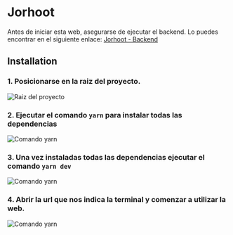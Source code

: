 # Jorhoot

Antes de iniciar esta web, asegurarse de ejecutar el backend.
Lo puedes encontrar en el siguiente enlace: [Jorhoot - Backend](https://github.com/rafalazar/Jorhoot-BACKEND)

## Installation

### 1. Posicionarse en la raiz del proyecto.

![Raiz del proyecto](https://i.ibb.co/Tb9SB0d/image.png)

### 2. Ejecutar el comando ```yarn``` para instalar todas las dependencias

![Comando yarn](https://i.ibb.co/bJqpMzM/image.png)

### 3. Una vez instaladas todas las dependencias ejecutar el comando ```yarn dev```

![Comando yarn](https://i.ibb.co/k5SW506/image.png)

### 4. Abrir la url que nos indica la terminal y comenzar a utilizar la web.

![Comando yarn](https://i.ibb.co/9TN59jg/image.png)
